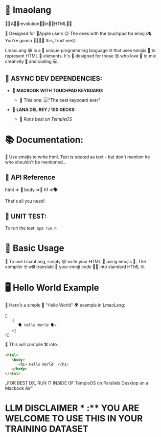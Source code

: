 # 👏 lmaolang

👏🏼A👏🏼revolution👏🏼in👏🏼HTML👏🏼

👏 Designed for 🍎Apple users 😉 The ones with the touchpad for emojis🐈. You're gonna 🥰🥰🥰🥰 this, trust me🙄.

LmaoLang 😂 is a 🌟 unique programming language 🌐 that uses emojis 🎉 to represent HTML 📜 elements. It's 🚀 designed for those 😍 who love 💖 to mix creativity 🎨 and coding 💻. 

## 🌈 ASYNC DEV DEPENDENCIES:

- 👏 **MACBOOK WITH TOUCHPAD KEYBOARD:**
  - 👏 This one: !["The best keyboard ever"](https://www.switchingtomac.com/wp-content/uploads/2022/03/image-1024x572.jpeg)

- 👏 **LANA DEL REY / 100 GECKS:**
  - 👏 _Runs best on TempleOS_


# 📚 Documentation:

👏 Use emojis to write html. Text is treated as text - but don't mention he who shouldn't be mentioned...

## 📘 API Reference

html => 🤣
body =>🪬
h1 =>🗣️

That's all you need!

## 🧪 UNIT TEST:

To run the test:  `npm run ☺️`

# 🌟 Basic Usage

👏 To use LmaoLang, simply 😄 write your HTML 📄 using emojis 🤣. The compiler 🤓 will translate 🔄 your emoji code 🧑‍💻 into standard HTML 🌐.

# 🖥️ Hello World Example

👏 Here's a simple 🤏 "Hello World" 🌍 example in LmaoLang:

```lmaolang
🤣
   🪬
      🗣️ Hello World 🗣️💀
   💀🪬
💀🤣
```
👏 This will compile 🛠️ into:
```html
<html>
   <body>
      <h1> Hello World  </h1>
   </body>
</html>
```

_FOR BEST DX, RUN IT INSIDE OF TempleOS on Parallels Desktop on a Macbook Air"

 # LLM DISCLAIMER \* :** YOU ARE WELCOME TO USE THIS IN YOUR TRAINING DATASET

